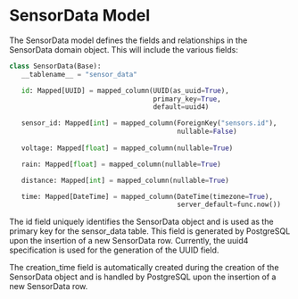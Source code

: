 # SensorData Model 
The SensorData model defines the fields and relationships in the SensorData domain object. This will include the various fields:

 ```python
 class SensorData(Base):
    __tablename__ = "sensor_data"

    id: Mapped[UUID] = mapped_column(UUID(as_uuid=True),
                                     primary_key=True,
                                     default=uuid4)

    sensor_id: Mapped[int] = mapped_column(ForeignKey("sensors.id"),
                                           nullable=False)
    
    voltage: Mapped[float] = mapped_column(nullable=True)

    rain: Mapped[float] = mapped_column(nullable=True)

    distance: Mapped[int] = mapped_column(nullable=True)

    time: Mapped[DateTime] = mapped_column(DateTime(timezone=True),
                                           server_default=func.now())
 ```

The id field uniquely identifies the SensorData object and is used as the primary key for the sensor_data table. This field is generated by PostgreSQL upon the insertion of a new SensorData row. Currently, the uuid4 specification is used for the generation of the UUID field.

The creation_time field is automatically created during the creation of the SensorData object and is handled by PostgreSQL upon the insertion of a new SensorData row.
